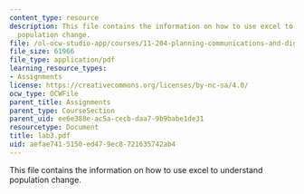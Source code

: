 ```yaml
---
content_type: resource
description: This file contains the information on how to use excel to understand
  population change.
file: /ol-ocw-studio-app/courses/11-204-planning-communications-and-digital-media-fall-2004/aefae7415150ed479ec8721635742ab4_lab3.pdf
file_size: 61966
file_type: application/pdf
learning_resource_types:
- Assignments
license: https://creativecommons.org/licenses/by-nc-sa/4.0/
ocw_type: OCWFile
parent_title: Assignments
parent_type: CourseSection
parent_uid: ee6e388e-ac5a-cecb-daa7-9b9babe1de31
resourcetype: Document
title: lab3.pdf
uid: aefae741-5150-ed47-9ec8-721635742ab4
---
```

This file contains the information on how to use excel to understand population change.